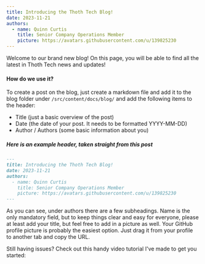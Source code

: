 ```yaml
---
title: Introducing the Thoth Tech Blog!
date: 2023-11-21
authors:
  - name: Quinn Curtis
    title: Senior Company Operations Member
    picture: https://avatars.githubusercontent.com/u/139825230
---
```


Welcome to our brand new blog! On this page, you will be able to find all the latest in Thoth Tech
news and updates!

#### How do we use it?

To create a post on the blog, just create a markdown file and add it to the blog folder under
`/src/content/docs/blog/` and add the following items to the header:

- Title (just a basic overview of the post)
- Date (the date of your post. It needs to be formatted YYYY-MM-DD)
- Author / Authors (some basic information about you)

##### Here is an example header, taken straight from this post

```markdown
---
title: Introducing the Thoth Tech Blog!
date: 2023-11-21
authors:
  - name: Quinn Curtis
    title: Senior Company Operations Member
    picture: https://avatars.githubusercontent.com/u/139825230
---
```

As you can see, under authors there are a few subheadings. Name is the only mandatory field, but to
keep things clear and easy for everyone, please at least add your title, but feel free to add in a
picture as well. Your GitHub profile picture is probably the easiest option. Just drag it from your
profile to another tab and copy the URL.

Still having issues? Check out this handy video tutorial I've made to get you started:
